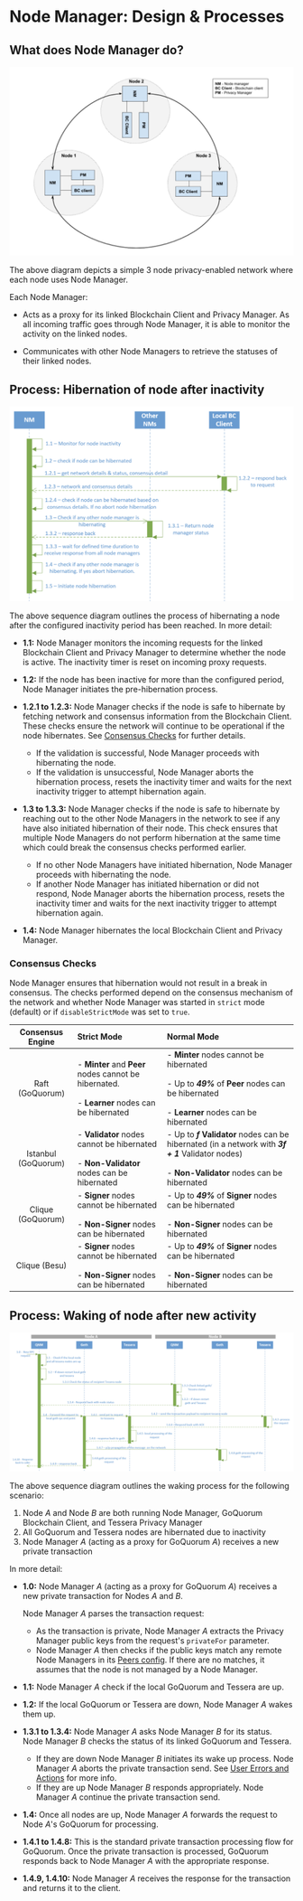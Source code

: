 # Node Manager: Design & Processes

## What does Node Manager do?

![Architecture & Design](images/node-manager-arch.jpg)

The above diagram depicts a simple 3 node privacy-enabled network where each node uses Node Manager.

Each Node Manager:

* Acts as a proxy for its linked Blockchain Client and Privacy Manager.  As all incoming traffic goes through Node Manager, it is able to monitor the activity on the linked nodes. 
  
* Communicates with other Node Managers to retrieve the statuses of their linked nodes.

## Process: Hibernation of node after inactivity

![node hibernation flow](images/node-hibernation-flow.jpg)

The above sequence diagram outlines the process of hibernating a node after the configured inactivity period has been reached.  In more detail:

* **1.1:** Node Manager monitors the incoming requests for the linked Blockchain Client and Privacy Manager to determine whether the node is active.  The inactivity timer is reset on incoming proxy requests.

* **1.2:** If the node has been inactive for more than the configured period, Node Manager initiates the pre-hibernation process.

* **1.2.1 to 1.2.3:** Node Manager checks if the node is safe to hibernate by fetching network and consensus information from the Blockchain Client. These checks ensure the network will continue to be operational if the node hibernates. See [Consensus Checks](#Consensus-Checks) for further details.
  
  * If the validation is successful, Node Manager proceeds with hibernating the node.
  * If the validation is unsuccessful, Node Manager aborts the hibernation process, resets the inactivity timer and waits for the next inactivity trigger to attempt hibernation again.

* **1.3 to 1.3.3:** Node Manager checks if the node is safe to hibernate by reaching out to the other Node Managers in the network to see if any have also initiated hibernation of their node.  This check ensures that multiple Node Managers do not perform hibernation at the same time which could break the consensus checks performed earlier.
  
  * If no other Node Managers have initiated hibernation, Node Manager proceeds with hibernating the node.
  * If another Node Manager has initiated hibernation or did not respond, Node Manager aborts the hibernation process, resets the inactivity timer and waits for the next inactivity trigger to attempt hibernation again.

* **1.4:** Node Manager hibernates the local Blockchain Client and Privacy Manager.

### Consensus Checks

Node Manager ensures that hibernation would not result in a break in consensus.  The checks performed depend on the consensus mechanism of the network and whether Node Manager was started in `strict` mode (default) or if `disableStrictMode` was set to `true`.

| Consensus Engine | Strict Mode | Normal Mode |
| :---: | :--- | :--- |
| Raft (GoQuorum) | - **Minter** and **Peer** nodes cannot be hibernated. <br /> <br /> - **Learner** nodes can be hibernated | - **Minter** nodes cannot be hibernated <br /> <br /> - Up to ***49%*** of **Peer** nodes can be hibernated <br /> <br />- **Learner** nodes can be hibernated
| Istanbul (GoQuorum) | - **Validator** nodes cannot be hibernated <br /> <br /> - **Non-Validator** nodes can be hibernated | - Up to ***f*** **Validator** nodes can be hibernated (in a network with ***3f + 1*** Validator nodes) <br /> <br /> - **Non-Validator** nodes can be hibernated
| Clique (GoQuorum) | - **Signer** nodes cannot be hibernated <br /> <br /> - **Non-Signer** nodes can be hibernated | - Up to ***49%*** of **Signer** nodes can be hibernated <br /> <br /> - **Non-Signer** nodes can be hibernated
| Clique (Besu) | - **Signer** nodes cannot be hibernated <br /> <br /> - **Non-Signer** nodes can be hibernated | - Up to ***49%*** of **Signer** nodes can be hibernated <br /> <br /> - **Non-Signer** nodes can be hibernated

## Process: Waking of node after new activity

![request flow](images/node-manager-flow.jpg)

The above sequence diagram outlines the waking process for the following scenario:

1. Node *A* and Node *B* are both running Node Manager, GoQuorum Blockchain Client, and Tessera Privacy Manager
2. All GoQuorum and Tessera nodes are hibernated due to inactivity
3. Node Manager *A* (acting as a proxy for GoQuorum *A*) receives a new private transaction

In more detail:

* **1.0:** Node Manager *A* (acting as a proxy for GoQuorum *A*) receives a new private transaction for Nodes *A* and *B*. 
  
  Node Manager *A* parses the transaction request:
  * As the transaction is private, Node Manager *A* extracts the Privacy Manager public keys from the request's `privateFor` parameter. 
  * Node Manager *A* then checks if the public keys match any remote Node Managers in its [Peers config](./config.md#Peers-config-file).  If there are no matches, it assumes that the node is not managed by a Node Manager.

*  **1.1:** Node Manager *A* check if the local GoQuorum and Tessera are up. 

* **1.2:** If the local GoQuorum or Tessera are down, Node Manager *A* wakes them up.

* **1.3.1 to 1.3.4:** Node Manager *A* asks Node Manager *B* for its status. Node Manager *B* checks the status of its linked GoQuorum and Tessera. 
  * If they are down Node Manager *B* initiates its wake up process. Node Manager *A* aborts the private transaction send. See [User Errors and Actions](./deployment.md#User-Errors-and-Actions) for more info.
  * If they are up Node Manager *B* responds appropriately.  Node Manager *A* continue the private transaction send. 

* **1.4:** Once all nodes are up, Node Manager *A* forwards the request to Node *A*'s GoQuorum for processing.

* **1.4.1 to 1.4.8:** This is the standard private transaction processing flow for GoQuorum. Once the private transaction is processed, GoQuorum responds back to Node Manager *A* with the appropriate response.

* **1.4.9, 1.4.10:** Node Manager *A* receives the response for the transaction and returns it to the client.
